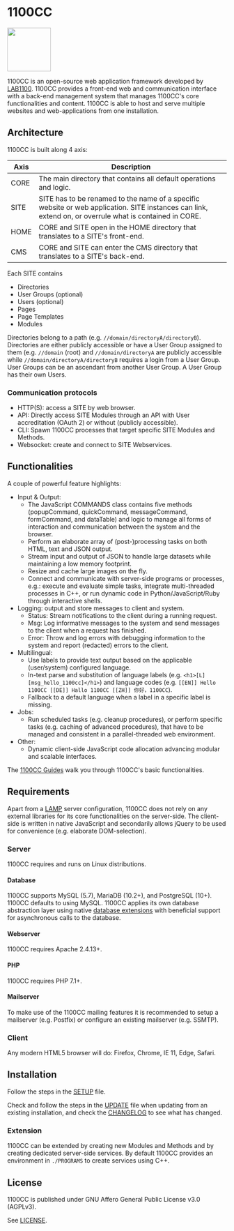 # 1100CC

<img src="https://lab1100.com/css/image.png" width="100" height="100" />

1100CC is an open-source web application framework developed by [LAB1100](https://lab1100.com). 1100CC provides a front-end web and communication interface with a back-end management system that manages 1100CC's core functionalities and content. 1100CC is able to host and serve multiple websites and web-applications from one installation.

## Architecture

1100CC is built along 4 axis:

| Axis | Description |
| --- | --- |
| CORE | The main directory that contains all default operations and logic. |
| SITE | SITE has to be renamed to the name of a specific website or web application. SITE instances can link, extend on, or overrule what is contained in CORE. |
| HOME | CORE and SITE open in the HOME directory that translates to a SITE's front-end. |
| CMS | CORE and SITE can enter the CMS directory that translates to a SITE's back-end. |

Each SITE contains
* Directories
* User Groups (optional)
* Users (optional)
* Pages
* Page Templates
* Modules

Directories belong to a path (e.g. `//domain/directoryA/directoryB`). Directories are either publicly accessible or have a User Group assigned to them (e.g. `//domain` (root) and `//domain/directoryA` are publicly accessible while `//domain/directoryA/directoryB` requires a login from a User Group. User Groups can be an ascendant from another User Group. A User Group has their own Users.

### Communication protocols

* HTTP(S): access a SITE by web browser.
* API: Directly access SITE Modules through an API with User accreditation (OAuth 2) or without (publicly accessible).
* CLI: Spawn 1100CC processes that target specific SITE Modules and Methods.
* Websocket: create and connect to SITE Webservices.

## Functionalities

A couple of powerful feature highlights:

* Input & Output:
  * The JavaScript COMMANDS class contains five methods (popupCommand, quickCommand, messageCommand, formCommand, and dataTable) and logic to manage all forms of interaction and communication between the system and the browser.
  * Perform an elaborate array of (post-)processing tasks on both HTML, text and JSON output.
  * Stream input and output of JSON to handle large datasets while maintaining a low memory footprint.
  * Resize and cache large images on the fly.
  * Connect and communicate with server-side programs or processes, e.g.: execute and evaluate simple tasks, integrate multi-threaded processes in C++, or run dynamic code in Python/JavaScript/Ruby through interactive shells.
* Logging: output and store messages to client and system.
  * Status: Stream notifications to the client during a running request.
  * Msg: Log informative messages to the system and send messages to the client when a request has finished. 
  * Error: Throw and log errors with debugging information to the system and report (redacted) errors to the client.
* Multilingual:
  * Use labels to provide text output based on the applicable (user/system) configured language.
  * In-text parse and substitution of language labels (e.g. `<h1>[L][msg_hello_1100cc]</h1>`) and language codes (e.g. `[[EN]] Hello 1100CC [[DE]] Hallo 1100CC [[ZH]] 你好，1100CC`).
  * Fallback to a default language when a label in a specific label is missing.
* Jobs:
  * Run scheduled tasks (e.g. cleanup procedures), or perform specific tasks (e.g. caching of advanced procedures), that have to be managed and consistent in a parallel-threaded web environment.
* Other:
  * Dynamic client-side JavaScript code allocation advancing modular and scalable interfaces.

The [1100CC Guides](https://lab1100.com/1100cc/guides) walk you through 1100CC's basic functionalities.

## Requirements

Apart from a [LAMP](https://en.wikipedia.org/wiki/LAMP_(software_bundle)) server configuration, 1100CC does not rely on any external libraries for its core functionalities on the server-side. The client-side is written in native JavaScript and secondarily allows jQuery to be used for convenience (e.g. elaborate DOM-selection).

### Server

1100CC requires and runs on Linux distributions. 

#### Database

1100CC supports MySQL (5.7), MariaDB (10.2+), and PostgreSQL (10+). 1100CC defaults to using MySQL. 1100CC applies its own database abstraction layer using native [database extensions](http://php.net/manual/en/refs.database.php) with beneficial support for asynchronous calls to the database.

#### Webserver

1100CC requires Apache 2.4.13+.

#### PHP

1100CC requires PHP 7.1+.

#### Mailserver

To make use of the 1100CC mailing features it is recommended to setup a mailserver (e.g. Postfix) or configure an existing mailserver (e.g. SSMTP).

### Client

Any modern HTML5 browser will do: Firefox, Chrome, IE 11, Edge, Safari.

## Installation

Follow the steps in the [SETUP](SETUP.md) file.

Check and follow the steps in the [UPDATE](UPDATE.md) file when updating from an existing installation, and check the [CHANGELOG](CHANGELOG.md) to see what has changed.

### Extension

1100CC can be extended by creating new Modules and Methods and by creating dedicated server-side services. By default 1100CC provides an environment in `./PROGRAMS` to create services using C++.

## License

1100CC is published under GNU Affero General Public License v3.0 (AGPLv3). 

See [LICENSE](LICENSE.txt).
